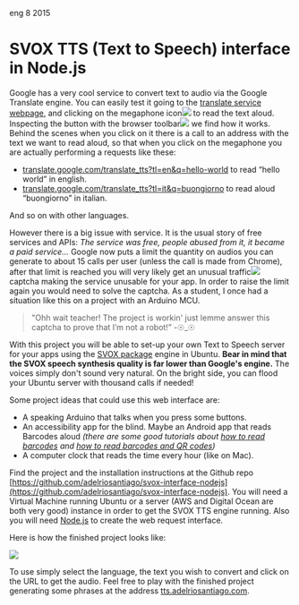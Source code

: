 <permalink>eng</permalink>
<month>8</month>
<year>2015</year>

# SVOX TTS (Text to Speech) interface in Node.js

Google has a very cool service to convert text to audio via the Google Translate engine. You can easily test it going to the [translate service webpage](http://translate.google.com), and clicking on the <a class='mintip'>megaphone icon<span><img src='../articles/images/google-tts.png'/></span></a> to read the text aloud. <a class='mintip'>Inspecting the button with the browser toolbar<span><img src='../articles/images/behind-scenes.png'/></span></a> we find how it works. Behind the scenes when you click on it there is a call to an address with the text we want to read aloud, so that when you click on the megaphone you are actually performing a requests like these:

 * [translate.google.com/translate_tts?tl=en&q=hello-world](http://translate.google.com/translate_tts?tl=en&q=hello-world) to read “hello world” in english.
 * [translate.google.com/translate_tts?tl=it&q=buongiorno](http://translate.google.com/translate_tts?tl=it&q=buongiorno) to read aloud “buongiorno” in italian.

And so on with other languages.

However there is a big issue with service. It is the usual story of free services and APIs: *The service was free, people abused from it, it became a paid service...* Google now puts a limit the quantity on audios you can generate to about 15 calls per user (unless the call is made from Chrome), after that limit is reached you will very likely get an <a class='mintip'>unusual traffic<span><img src='../articles/images/deny-tts-google.png'/></span></a> captcha making the service unusable for your app. In order to raise the limit again you would need to solve the captcha. As a student, I once had a situation like this on a project with an Arduino MCU.

> "Ohh wait teacher! The project is workin' just lemme answer this captcha to prove that I’m not a robot!”
> -☉_☉

With this project you will be able to set-up your own Text to Speech server for your apps using the [SVOX package](https://launchpad.net/ubuntu/+source/svox) engine in Ubuntu. **Bear in mind that the SVOX speech synthesis quality is far lower than Google's engine.** The voices simply don't sound very natural. On the bright side, you can flood your Ubuntu server with thousand calls if needed!

Some project ideas that could use this web interface are:
 * A speaking Arduino that talks when you press some buttons.
 * An accessibility app for the blind. Maybe an Android app that reads Barcodes aloud *(there are some good tutorials about [how to read barcodes](http://code.tutsplus.com/tutorials/android-sdk-create-a-barcode-reader--mobile-17162) and [how to read barcodes and QR codes](http://examples.javacodegeeks.com/android/android-barcode-and-qr-scanner-example/))*
 * A computer clock that reads the time every hour (like on Mac).

Find the project and the installation instructions at the Github repo [https://github.com/adelriosantiago/svox-interface-nodejs](https://github.com/adelriosantiago/svox-interface-nodejs). You will need a Virtual Machine running Ubuntu or a server (AWS and Digital Ocean are both very good) instance in order to get the SVOX TTS engine running. Also you will need [Node.js](http://nodejs.org) to create the web request interface.

Here is how the finished project looks like:

<a href='http://tts.adelriosantiago.com'>![](../articles/images/tts-final.png)</a>

To use simply select the language, the text you wish to convert and click on the URL to get the audio. Feel free to play with the finished project generating some phrases at the address [tts.adelriosantiago.com](http://tts.adelriosantiago.com).


